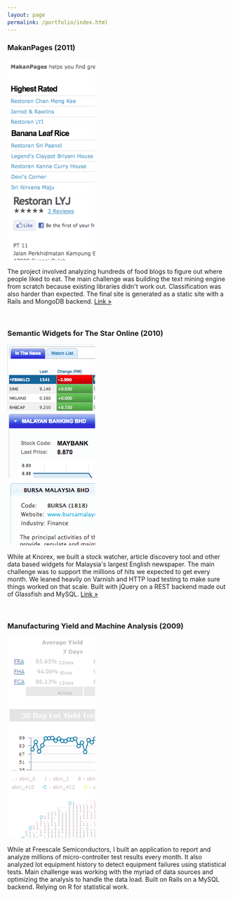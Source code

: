 ```yaml
---
layout: page
permalink: /portfolio/index.html
---
```

<h3>MakanPages (2011)</h3>
<div class='photos'>
  <div class="photo"> 
  	<a href="/images/makanpages-index.png" title="Landing page for MakanPages.com">
  		<img src="/images/makanpages-index-thumb.png" alt="makan pages index" style='width: 200px; height: 150px' /> 
  	</a> 
  </div> 
  <div class="photo"> 
    <a href="/images/makanpages-food.png" title="Food Index for MakanPages.com">
      <img src="/images/makanpages-food-thumb.png" alt="makan pages index" style='width: 200px; height: 150px' /> 
    </a> 
  </div>
  <div class="photo"> 
    <a href="/images/makanpages-place.png" title="Eating Place Details on MakanPages.com">
      <img src="/images/makanpages-place-thumb.png" alt="makan pages index" style='width: 200px; height: 150px' /> 
    </a>
  </div>
</div>
<div class='clear'>
</div>

The project involved analyzing hundreds of food blogs to figure out where people liked to eat. The main challenge was building the text mining engine from scratch because existing libraries didn't work out. Classification was also harder than expected. The final site is generated as a static site with a Rails and MongoDB backend.
[Link &raquo;](http://makanpages.com/)

<br />

<h3>Semantic Widgets for The Star Online (2010)</h3>
<div class='photos'>
  <div class="photo"> 
  	<a href="/images/bizstar-main.png" title="The Star Business Main Page">
  		<img src="/images/bizstar-main-thumb.png" alt="makan pages index" style='width: 200px; height: 150px' /> 
  	</a> 
  </div> 
  <div class="photo"> 
    <a href="/images/bizstar-article.png" title="The Star Business Article page">
      <img src="/images/bizstar-article-thumb.png" alt="makan pages index" style='width: 200px; height: 150px' /> 
    </a> 
  </div>
  <div class="photo"> 
    <a href="/images/bizstar-marketwatch.png" title="The Star Business Marketwatch page">
      <img src="/images/bizstar-marketwatch-thumb.png" alt="makan pages index" style='width: 200px; height: 150px' /> 
    </a>
  </div>
</div>
<div class='clear'>
</div>

While at Knorex, we built a stock watcher, article discovery tool and other data based widgets for Malaysia's largest English newspaper. The main challenge was to support the millions of hits we expected to get every month. We leaned heavily on Varnish and HTTP load testing to make sure things worked on that scale. Built with jQuery on a REST backend made out of Glassfish and MySQL.
[Link &raquo;](http://biz.thestar.com.my/)

<br />

<h3>Manufacturing Yield and Machine Analysis (2009)</h3>

<div class='photos'>
  <div class="photo"> 
  	<a href="/images/versailles-summary.png" title="Yield summary for different products">
  		<img src="/images/versailles-summary-thumb.png" alt="makan pages index" style='width: 200px; height: 150px' /> 
  	</a> 
  </div> 
  <div class="photo"> 
    <a href="/images/versailles-overview.png" title="Yield Overview sorted by time and lots">
      <img src="/images/versailles-overview-thumb.png" alt="makan pages index" style='width: 200px; height: 150px' /> 
    </a> 
  </div>
  <div class="photo"> 
    <a href="/images/versailles-wafer.png" title="Yield summary lumped as wafers">
      <img src="/images/versailles-wafer-thumb.png" alt="makan pages index" style='width: 200px; height: 150px' /> 
    </a>
  </div>
</div>
<div class='clear'>
</div>

While at Freescale Semiconductors, I built an application to report and analyze millions of micro-controller test results every month. It also analyzed lot equipment history to detect equipment failures using statistical tests. Main challenge was working with the myriad of data sources and optimizing the analysis to handle the data load. Built on Rails on a MySQL backend. Relying on R for statistical work.

<script type="text/javascript" charset="utf-8"> 
	$(document).ready(function() {
  	$('.photos a').lightBox();
	});
</script>